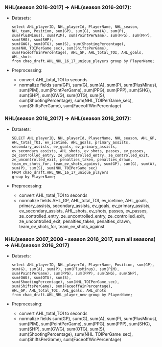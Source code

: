 
### NHL(season 2016-2017) -> AHL(season 2016-2017):

+ Datasets: 
    ```
    select AHL_playerID, NHL_playerId, PlayerName, NHL_season, NHL_team, Position, sum(GP), sum(G), sum(A), sum(P), 
    sum(PlusMinus), sum(PIM), sum(PointPerGame), sum(PPG), sum(PPP), sum(SHG), sum(SHP), 
    sum(GWG), sum(OTG), sum(S), sum(ShootingPercentage),
    sum(NHL_TOIPerGame_sec), sum(ShiftsPerGame), sum(FaceoffWinPercentage), AHL_GP, AHL_total_TOI, AHL_goals, AHL_shots
    from chao_draft.AHL_NHL_16_17_unique_players group by PlayerName;
    ```

+ Preprocessing:
  <ul>
  <li>convert AHL_total_TOI to seconds</li>
  <li>normalize fields sum(GP), sum(G), sum(A), sum(P), 
      sum(PlusMinus), sum(PIM), sum(PointPerGame), sum(PPG), sum(PPP), sum(SHG), sum(SHP), sum(GWG), sum(OTG), sum(S), sum(ShootingPercentage), sum(NHL_TOIPerGame_sec), sum(ShiftsPerGame), sum(FaceoffWinPercentage)
 </li>
 </ul>

### NHL(season 2016_2017) -> AHL(season 2016_2017):
+ Datasets:
  ```
  SELECT AHL_playerID, NHL_playerId, PlayerName, NHL_season, AHL_GP, AHL_total_TOI, ev_icetime, AHL_goals, primary_assists, secondary_assists, ev_goals, ev_primary_assists, ev_secondary_assists, AHL_shots, ev_shots, passes, ev_passes, ze_controlled_entry, ze_uncontrolled_entry, ze_controlled_exit, ze_uncontrolled_exit, penalties_taken, penalties_drawn, team_ev_shots_for, team_ev_shots_against, sum(GP), sum(G), sum(A), sum(P), sum(S), sum(NHL_TOIPerGame_sec)
  FROM chao_draft.AHL_NHL_16_17_unique_players
  group by PlayerName;
  ```

+ Preprocessing:
  <ul>
  <li>convert AHL_total_TOI to seconds</li>
  <li>normalize fields AHL_GP, AHL_total_TOI, ev_icetime, AHL_goals, primary_assists, secondary_assists, ev_goals, ev_primary_assists, ev_secondary_assists, AHL_shots, ev_shots, passes, ev_passes, ze_controlled_entry, ze_uncontrolled_entry, ze_controlled_exit, ze_uncontrolled_exit, penalties_taken, penalties_drawn, team_ev_shots_for, team_ev_shots_against
  </li>
  </ul>

### NHL(season 2007_2008 - season 2016_2017, sum all seasons) -> AHL(season 2016_2017)
+ Datasets:
    ```
    select AHL_playerID, NHL_playerId, PlayerName, Position, sum(GP), sum(G), sum(A), sum(P), sum(PlusMinus), sum(PIM), 
    sum(PointPerGame), sum(PPG), sum(PPP), sum(SHG), sum(SHP), sum(GWG), sum(OTG), sum(S), 
    sum(ShootingPercentage), sum(NHL_TOIPerGame_sec), sum(ShiftsPerGame), sum(FaceoffWinPercentage),
    AHL_GP, AHL_total_TOI, AHL_goals, AHL_shots
    from chao_draft.AHL_NHL_player_new group by PlayerName;
    ```

+ Preprocessing:
  <ul>
  <li>convert AHL_total_TOI to seconds</li>
  <li>normalize fields sum(GP), sum(G), sum(A), sum(P), sum(PlusMinus), sum(PIM), sum(PointPerGame), sum(PPG), sum(PPP), sum(SHG), sum(SHP), sum(GWG), sum(OTG), sum(S), sum(ShootingPercentage), sum(NHL_TOIPerGame_sec), sum(ShiftsPerGame), sum(FaceoffWinPercentage)</li>
  </ul>










                  




            
                       


